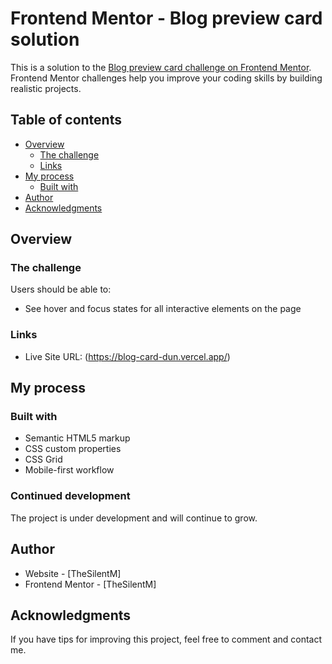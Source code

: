 # Frontend Mentor - Blog preview card solution

This is a solution to the [Blog preview card challenge on Frontend Mentor](https://www.frontendmentor.io/challenges/blog-preview-card-ckPaj01IcS). Frontend Mentor challenges help you improve your coding skills by building realistic projects. 

## Table of contents

- [Overview](#overview)
  - [The challenge](#the-challenge)
  - [Links](#links)
- [My process](#my-process)
  - [Built with](#built-with)
- [Author](#author)
- [Acknowledgments](#acknowledgments)

## Overview

### The challenge

Users should be able to:

- See hover and focus states for all interactive elements on the page

### Links

- Live Site URL: (https://blog-card-dun.vercel.app/)

## My process

### Built with

- Semantic HTML5 markup
- CSS custom properties
- CSS Grid
- Mobile-first workflow

### Continued development

The project is under development and will continue to grow.

## Author

- Website - [TheSilentM]
- Frontend Mentor - [TheSilentM]

## Acknowledgments

If you have tips for improving this project, feel free to comment and contact me.

